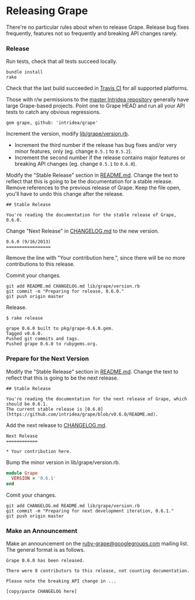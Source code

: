 Releasing Grape
===============

There're no particular rules about when to release Grape. Release bug fixes frequently, features not so frequently and breaking API changes rarely.

### Release

Run tests, check that all tests succeed locally.

```
bundle install
rake
```

Check that the last build succeeded in [Travis CI](https://travis-ci.org/intridea/grape) for all supported platforms.

Those with r/w permissions to the [master Intridea repository](https://github.com/intridea/grape) generally have large Grape-based projects. Point one to Grape HEAD and run all your API tests to catch any obvious regressions.

```
gem grape, github: 'intridea/grape'
```

Increment the version, modify [lib/grape/version.rb](lib/grape/version.rb).

*  Increment the third number if the release has bug fixes and/or very minor features, only (eg. change `0.5.1` to `0.5.2`).
*  Increment the second number if the release contains major features or breaking API changes (eg. change `0.5.1` to `0.6.0`).

Modify the "Stable Release" section in [README.md](README.md). Change the text to reflect that this is going to be the documentation for a stable release. Remove references to the previous release of Grape. Keep the file open, you'll have to undo this change after the release.

```
## Stable Release

You're reading the documentation for the stable release of Grape, 0.6.0.
```

Change "Next Release" in [CHANGELOG.md](CHANGELOG.md) to the new version.

```
0.6.0 (9/16/2013)
=================
```

Remove the line with "Your contribution here.", since there will be no more contributions to this release.

Commit your changes.

```
git add README.md CHANGELOG.md lib/grape/version.rb
git commit -m "Preparing for release, 0.6.0."
git push origin master
```

Release.

```
$ rake release

grape 0.6.0 built to pkg/grape-0.6.0.gem.
Tagged v0.6.0.
Pushed git commits and tags.
Pushed grape 0.6.0 to rubygems.org.
```

### Prepare for the Next Version

Modify the "Stable Release" section in [README.md](README.md). Change the text to reflect that this is going to be the next release.

```
## Stable Release

You're reading the documentation for the next release of Grape, which should be 0.6.1.
The current stable release is [0.6.0](https://github.com/intridea/grape/blob/v0.6.0/README.md).
```

Add the next release to [CHANGELOG.md](CHANGELOG.md).

```
Next Release
============

* Your contribution here.
```

Bump the minor version in lib/grape/version.rb.

```ruby
module Grape
  VERSION = '0.6.1'
end
```

Comit your changes.

```
git add CHANGELOG.md README.md lib/grape/version.rb
git commit -m "Preparing for next development iteration, 0.6.1."
git push origin master
```

### Make an Announcement

Make an announcement on the [ruby-grape@googlegroups.com](mailto:ruby-grape@googlegroups.com) mailing list. The general format is as follows.

```
Grape 0.6.0 has been released.

There were 8 contributors to this release, not counting documentation.

Please note the breaking API change in ...

[copy/paste CHANGELOG here]

```
